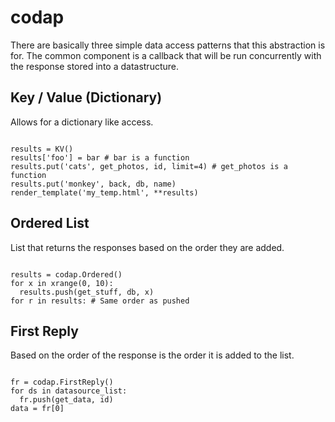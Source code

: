 codap
=====

There are basically three simple data access patterns that this abstraction is for. The common component is a callback that will be run concurrently with the response stored into a datastructure.

Key / Value (Dictionary)
------------------------

Allows for a dictionary like access.

<pre><code class="python">
results = KV()
results['foo'] = bar # bar is a function
results.put('cats', get_photos, id, limit=4) # get_photos is a function
results.put('monkey', back, db, name)
render_template('my_temp.html', **results)
</code></pre>

Ordered List
------------

List that returns the responses based on the order they are added.

<pre><code class="python">
results = codap.Ordered()
for x in xrange(0, 10):
  results.push(get_stuff, db, x)
for r in results: # Same order as pushed
</code></pre>

First Reply
-----------

Based on the order of the response is the order it is added to the list.

<pre><code class="python">
fr = codap.FirstReply()
for ds in datasource_list:
  fr.push(get_data, id)
data = fr[0]
</code></pre>


